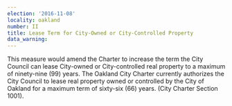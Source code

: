 ```yaml
---
election: '2016-11-08'
locality: oakland
number: II
title: Lease Term for City-Owned or City-Controlled Property
data_warning:
---
```

This measure would amend the Charter to increase the term the City Council can lease City-owned or City-controlled real property to a maximum of ninety-nine (99) years. The Oakland City Charter currently authorizes the City Council to lease real property owned or controlled by the City of Oakland for a maximum term of sixty-six (66) years. (City Charter Section 1001).
